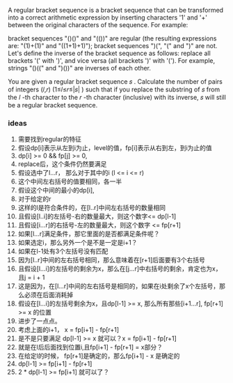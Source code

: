A regular bracket sequence is a bracket sequence that can be transformed into a correct arithmetic expression by inserting characters '1' and '+' between the original characters of the sequence. For example:

bracket sequences "()()" and "(())" are regular (the resulting expressions are: "(1)+(1)" and "((1+1)+1)");
bracket sequences ")(", "(" and ")" are not.
Let's define the inverse of the bracket sequence as follows: replace all brackets '(' with ')', and vice versa (all brackets ')' with '('). For example, strings "()((" and ")())" are inverses of each other.

You are given a regular bracket sequence 𝑠
. Calculate the number of pairs of integers (𝑙,𝑟)
 (1≤𝑙≤𝑟≤|𝑠|
) such that if you replace the substring of 𝑠
 from the 𝑙
-th character to the 𝑟
-th character (inclusive) with its inverse, 𝑠
 will still be a regular bracket sequence.

 ### ideas
 1. 需要找到regular的特征
 2. 假设dp[i]表示从左到i为止，level的值，fp[i]表示从右到左，到i为止的值
 3. dp[i] >= 0 && fp[j] >= 0, 
 4. replace后，这个条件仍然要满足
 5. 假设选中了l...r， 那么对于其中的i (l <= i <= r)
 6. 这个中间左右括号的值要相同，各一半
 7. 假设这个中间的最小的dp[i], 
 8. 对于给定的r
 9. 这样的l是符合条件的，在[l..r]中间左右括号的数量相同
 10. 且假设[l..i]的左括号-右的数量最大，则这个数字<= dp[l-1]
 11. 且假设[i...r]的右括号-左的数量最大，则这个数字 <= fp[r+1]
 12. 如果[l...r]满足条件，那它里面的是否都满足条件呢？
 13. 如果选定i，那么另外一个是不是一定是i+1？
 14. 如果在l-1处有3个左括号没有匹配
 15. 因为[l..r]中间的左右括号相同，那么意味着在[r+1]后面要有3个右括号
 16. 且假设[l...i]的左括号的剩余为x，那么在[j...r]中右括号的剩余，肯定也为x，且j = i + 1
 17. 这是因为，在[l...r]中间的左右括号是相同的，如果在i处剩余了x个左括号，那么必须在后面消耗掉
 18. 假设在[l...i]的左括号剩余为x，且dp[l-1] >= x, 那么所有那些[i+1...r], fp[r+1] >= x 的位置
 19. 进步了一点点。
 20. 考虑上面的i+1， x = fp[i+1] - fp[r+1]
 21. 是不是只要满足 dp[l-1] >= x 就可以？x = fp[i+1] - fp[r+1]
 22. 就是在l后后面找到位置i,且fp[i+1] - fp[r+1] = x部分？
 23. 在给定l的时候， fp[r+1]是确定的，那么fp[i+1] - x 是确定的
 24. dp[l-1] >= fp[i+1] - fp[r+1]
 25. 2 * dp[l-1] >= fp[i+1] 就可以了？